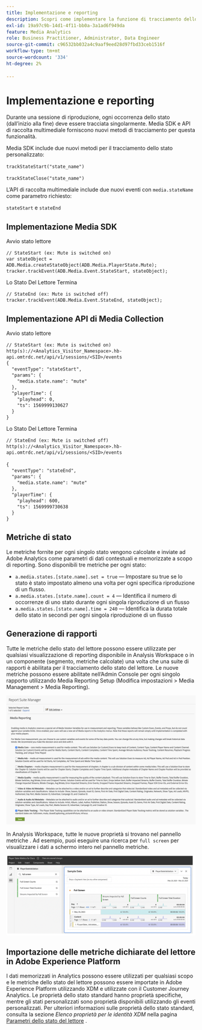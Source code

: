 ```yaml
---
title: Implementazione e reporting
description: Scopri come implementare la funzione di tracciamento dello stato del lettore, tra cui .
exl-id: 19a97c9b-14d1-4f11-bb0a-3a1ad6f949da
feature: Media Analytics
role: Business Practitioner, Administrator, Data Engineer
source-git-commit: c96532bb032a4c9aaf9eed28d97fbd33ceb1516f
workflow-type: tm+mt
source-wordcount: '334'
ht-degree: 2%

---
```


# Implementazione e reporting

Durante una sessione di riproduzione, ogni occorrenza dello stato (dall’inizio alla fine) deve essere tracciata singolarmente. Media SDK e API di raccolta multimediale forniscono nuovi metodi di tracciamento per questa funzionalità.

Media SDK include due nuovi metodi per il tracciamento dello stato personalizzato:

`trackStateStart("state_name")`

`trackStateClose("state_name")`


L’API di raccolta multimediale include due nuovi eventi con `media.stateName` come parametro richiesto:

`stateStart` e `stateEnd`

## Implementazione Media SDK

Avvio stato lettore

```
// StateStart (ex: Mute is switched on)
var stateObject = ADB.Media.createStateObject(ADB.Media.PlayerState.Mute);
tracker.trackEvent(ADB.Media.Event.StateStart, stateObject);
```

Lo Stato Del Lettore Termina

```
// StateEnd (ex: Mute is switched off)
tracker.trackEvent(ADB.Media.Event.StateEnd, stateObject);
```


## Implementazione API di Media Collection

Avvio stato lettore

```
// StateStart (ex: Mute is switched on)
http(s)://<Analytics_Visitor_Namespace>.hb-api.omtrdc.net/api/v1/sessions/<SID>/events
{
  "eventType": "stateStart",
  "params": {
    "media.state.name": "mute"
  },
  "playerTime": {
    "playhead": 0,
    "ts": 1569999130627
  }
}
```

Lo Stato Del Lettore Termina

```
// StateEnd (ex: Mute is switched off)
http(s)://<Analytics_Visitor_Namespace>.hb-api.omtrdc.net/api/v1/sessions/<SID>/events

{
  "eventType": "stateEnd",
  "params": {
    "media.state.name": "mute"
  },
  "playerTime": {
    "playhead": 600,
    "ts": 1569999730638
  }
}
```

## Metriche di stato

Le metriche fornite per ogni singolo stato vengono calcolate e inviate ad Adobe Analytics come parametri di dati contestuali e memorizzate a scopo di reporting. Sono disponibili tre metriche per ogni stato:

* `a.media.states.[state.name].set = true` — Impostare su true se lo stato è stato impostato almeno una volta per ogni specifica riproduzione di un flusso.
* `a.media.states.[state.name].count = 4` — Identifica il numero di occorrenze di uno stato durante ogni singola riproduzione di un flusso
* `a.media.states.[state.name].time = 240` — Identifica la durata totale dello stato in secondi per ogni singola riproduzione di un flusso

## Generazione di rapporti

Tutte le metriche dello stato del lettore possono essere utilizzate per qualsiasi visualizzazione di reporting disponibile in Analysis Workspace o in un componente (segmento, metriche calcolate) una volta che una suite di rapporti è abilitata per il tracciamento dello stato del lettore. Le nuove metriche possono essere abilitate nell’Admin Console per ogni singolo rapporto utilizzando Media Reporting Setup (Modifica impostazioni > Media Management > Media Reporting).

![](assets/report-setup.png)

In Analysis Workspace, tutte le nuove proprietà si trovano nel pannello metriche . Ad esempio, puoi eseguire una ricerca per `full screen` per visualizzare i dati a schermo intero nel pannello metriche.

![](assets/full-screen-report.png)

## Importazione delle metriche dichiarate del lettore in Adobe Experience Platform

I dati memorizzati in Analytics possono essere utilizzati per qualsiasi scopo e le metriche dello stato del lettore possono essere importate in Adobe Experience Platform utilizzando XDM e utilizzate con il Customer Journey Analytics. Le proprietà dello stato standard hanno proprietà specifiche, mentre gli stati personalizzati sono proprietà disponibili utilizzando gli eventi personalizzati. Per ulteriori informazioni sulle proprietà dello stato standard, consulta la sezione *Elenco proprietà per le identità XDM* nella pagina [Parametri dello stato del lettore](/help/metrics-and-metadata/player-state-parameters.md) .

